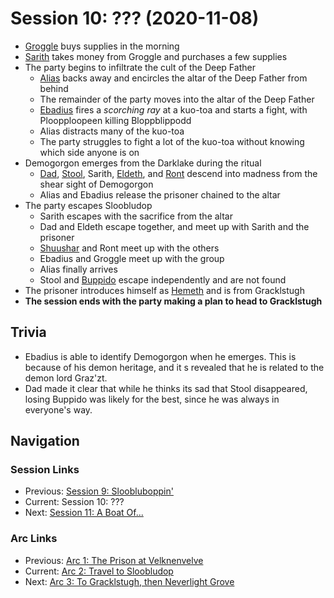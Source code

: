 # Session 10: ??? (2020-11-08)
* [Groggle](../../characters/pcs/groggle.md) buys supplies in the morning
* [Sarith](../../characters/party/sarith.md) takes money from Groggle and purchases a few supplies
* The party begins to infiltrate the cult of the Deep Father
    * [Alias](../../characters/pcs/alias.md) backs away and encircles the altar of the Deep Father from behind
    * The remainder of the party moves into the altar of the Deep Father
    * [Ebadius](../../characters/pcs/ebadius.md) fires a *scorching ray* at a kuo-toa and starts a fight, with Ploopploopeen killing Bloppblippodd
    * Alias distracts many of the kuo-toa
    * The party struggles to fight a lot of the kuo-toa without knowing which side anyone is on
* Demogorgon emerges from the Darklake during the ritual
    * [Dad](../../characters/pcs/dad.md), [Stool](../../characters/party/stool.md), Sarith, [Eldeth](../../characters/party/eldeth.md), and [Ront](../../characters/party/ront.md) descend into madness from the shear sight of Demogorgon
    * Alias and Ebadius release the prisoner chained to the altar
* The party escapes Sloobludop
    * Sarith escapes with the sacrifice from the altar
    * Dad and Eldeth escape together, and meet up with Sarith and the prisoner
    * [Shuushar](../../characters/party/shuushar.md) and Ront meet up with the others
    * Ebadius and Groggle meet up with the group
    * Alias finally arrives
    * Stool and [Buppido](../../characters/party/buppido.md) escape independently and are not found
* The prisoner introduces himself as [Hemeth](../../characters/party/hemeth.md) and is from Gracklstugh
* **The session ends with the party making a plan to head to Gracklstugh**

## Trivia
* Ebadius is able to identify Demogorgon when he emerges. This is because of his demon heritage, and it s revealed that he is related to the demon lord Graz'zt.
* Dad made it clear that while he thinks its sad that Stool disappeared, losing Buppido was likely for the best, since he was always in everyone's way.

## Navigation
### Session Links
* Previous: [Session 9: Sloobluboppin'](session09-2020-11-01.md)
* Current: Session 10: ???
* Next: [Session 11: A Boat Of...](../arc03/session11-2020-11-29.md)

### Arc Links
* Previous: [Arc 1: The Prison at Velknenvelve](../arc01/info.md)
* Current: [Arc 2: Travel to Sloobludop](info.md)
* Next: [Arc 3: To Gracklstugh, then Neverlight Grove](../arc03/info.md)
